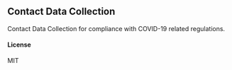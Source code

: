 ## Contact Data Collection

Contact Data Collection for compliance with COVID-19 related regulations.

#### License

MIT